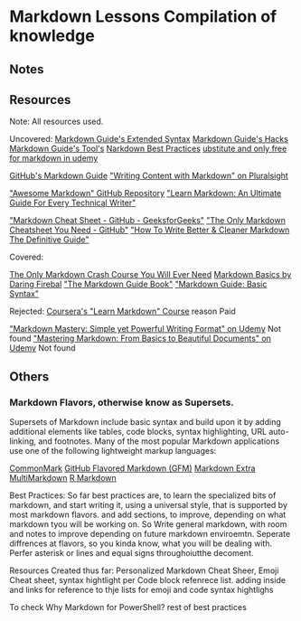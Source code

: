 # Markdown Lessons Compilation of knowledge

## Notes

## Resources
Note: All resources used.

Uncovered:
[Markdown Guide's Extended Syntax](https://www.markdownguide.org/extended-syntax/)
[Markdown Guide's Hacks](https://www.markdownguide.org/hacks/)
[Markdown Guide's Tool's](https://www.markdownguide.org/tools/)
[Narkdown Best Practices](https://learn.microsoft.com/en-us/powershell/scripting/community/contributing/general-markdown?view=powershell-7.4)
[ubstitute and only free for markdown in udemy](https://www.udemy.com/course/markdown-essentials/)



[GitHub's Markdown Guide](https://docs.github.com/en/get-started/writing-on-github)
["Writing Content with Markdown" on Pluralsight](https://www.pluralsight.com/courses/writing-content-markdown)


["Awesome Markdown" GitHub Repository](https://github.com/BubuAnabelas/awesome-markdown)
["Learn Markdown: An Ultimate Guide For Every Technical Writer"](https://medium.com/@mehulmpt/learn-markdown-an-ultimate-guide-for-every-technical-writer-9a6f7f8e20e2)

["Markdown Cheat Sheet - GitHub - GeeksforGeeks"](https://www.geeksforgeeks.org/markdown-cheat-sheet/)
["The Only Markdown Cheatsheet You Need - GitHub"](https://github.com/adam-p/markdown-here/wiki/Markdown-Cheatsheet)
["How To Write Better & Cleaner Markdown The Definitive Guide"](https://medium.com/better-programming/how-to-write-better-cleaner-markdown-the-definitive-guide-9a6f7f8e20e2)



Covered:

[The Only Markdown Crash Course You Will Ever Need](https://www.youtube.com/watch?v=_PPWWRV6gbA)
[Markdown Basics by Daring Firebal](https://daringfireball.net/projects/markdown/basics)
["The Markdown Guide Book"](https://www.markdownguide.org/)
    ["Markdown Guide: Basic Syntax"](https://www.markdownguide.org/basic-syntax/)

Rejected:
[Coursera's "Learn Markdown" Course](https://www.coursera.org/learn/learn-markdown) reason Paid

["Markdown Mastery: Simple yet Powerful Writing Format" on Udemy](https://www.udemy.com/course/markdown-mastery/) Not found
["Mastering Markdown: From Basics to Beautiful Documents" on Udemy](https://www.udemy.com/course/mastering-markdown/) Not found


## Others

### Markdown Flavors, otherwise know as Supersets.

Supersets of Markdown include basic syntax and build upon it by adding additional elements like tables, code blocks, syntax highlighting, URL auto-linking, and footnotes. Many of the most popular Markdown applications use one of the following lightweight markup languages:

[CommonMark](https://commonmark.org/)
[GitHub Flavored Markdown (GFM)](https://github.github.com/gfm/)
[Markdown Extra](https://michelf.ca/projects/php-markdown/extra/)
[MultiMarkdown](https://fletcherpenney.net/multimarkdown/)
[R Markdown](https://rmarkdown.rstudio.com/)



Best Practices:
So far best practices are, to learn the specialized bits of markdown, and start writing it, using a universal style, that is supported by most markdown flavors.
and add sections, to improve, depending on what markdown tyou will be working on. So Write general markdown, with room and notes to improve depending on future markdown enviroemtn.
Seperate diffrences at flavors, so you kinda know, what you will be dealing with. Perfer asterisk or lines and equal signs throughoiutthe decoment. 





Resources Created thus far:
Personalized Markdown Cheat Sheer, Emoji Cheat sheet, syntax hightlight per Code block refenrece list. adding inside and links for reference to thje lists for emoji and code syntax hightlighs

To check
Why Markdown for PowerShell?
rest of best practices